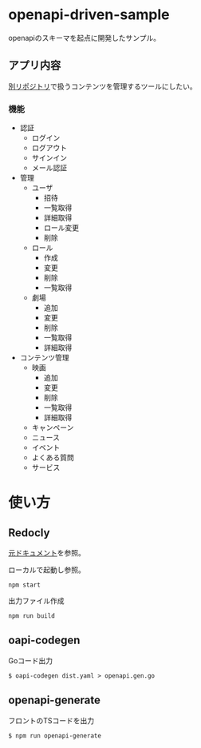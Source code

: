 # openapi-driven-sample
openapiのスキーマを起点に開発したサンプル。

## アプリ内容
[別リポジトリ](https://github.com/Taurin190/nuxt-sample)で扱うコンテンツを管理するツールにしたい。

### 機能
- 認証
  - ログイン
  - ログアウト
  - サインイン
  - メール認証
- 管理
  - ユーザ
    - 招待
    - 一覧取得
    - 詳細取得
    - ロール変更
    - 削除
  - ロール
    - 作成
    - 変更
    - 削除
    - 一覧取得
  - 劇場
    - 追加
    - 変更
    - 削除
    - 一覧取得
    - 詳細取得
- コンテンツ管理
  - 映画
    - 追加
    - 変更
    - 削除
    - 一覧取得
    - 詳細取得
  - キャンペーン
  - ニュース
  - イベント
  - よくある質問
  - サービス

# 使い方
## Redocly
[元ドキュメント](https://github.com/Redocly/openapi-starter)を参照。

ローカルで起動し参照。
```
npm start 
```
出力ファイル作成
```
npm run build
```

## oapi-codegen
Goコード出力
```
$ oapi-codegen dist.yaml > openapi.gen.go
```

## openapi-generate
フロントのTSコードを出力
```
$ npm run openapi-generate
```